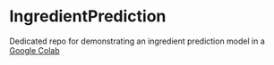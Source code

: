 # IngredientPrediction
Dedicated repo for demonstrating an ingredient prediction model in a [Google Colab](https://colab.research.google.com/drive/1fNGYCE1gh_aNv_J5xo66SDrhQcvYCtaT?usp=sharing)

